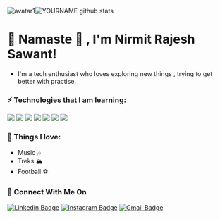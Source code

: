 
![avatar1](https://user-images.githubusercontent.com/45462725/88569389-ffc42c00-d057-11ea-806a-ed903aa28087.gif)![YOURNAME github stats](https://github-readme-stats.vercel.app/api?username=NirmitSawant&show_icons=true&hide_border=true) 

# 🙏 Namaste 🙏 , I'm Nirmit Rajesh Sawant!
- I'm a tech enthusiast who loves exploring new things , trying to get better with practise.

### ⚡ Technologies that I am learning:                                 
<img src="https://img.shields.io/badge/Flutter%20-%2314354C.svg?&style=for-the-badge&logo=Flutter&logoColor=white" />  <img src="https://img.shields.io/badge/dart-%230175C2.svg?&style=for-the-badge&logo=dart&logoColor=white"/>   <img src="https://img.shields.io/badge/html5%20-%23039BE5.svg?&style=for-the-badge&logo=html5"/>  <img src="https://img.shields.io/badge/python%20-%EE82EEC.svg?&style=for-the-badge&logo=python&logoColor=white"/>  <img src="https://img.shields.io/badge/c%20-%23FFFC00.svg?&style=for-the-badge&logo=c&logoColor=black"/>  <img src="https://img.shields.io/badge/css3-%23FF9900.svg?&style=for-the-badge&logo=css3&logoColor=black"/>  <img src="https://img.shields.io/badge/bootstrap%20-%23D42029.svg?&style=for-the-badge&logo=bootstrap&logoColor=white"/>

### 🖤 Things I love:
- Music 🎶
- Treks 🏔
- Football ⚽️

### 🚀 Connect With Me On
[![Linkedin Badge](https://img.shields.io/badge/%20-NirmitSawant-blue?style=flat-square&logo=Linkedin&logoColor=white&link=https://www.linkedin.com/in/nirmit-sawant/)](https://www.linkedin.com/in/nirmit-sawant/)
[![Instagram Badge](https://img.shields.io/badge/%20-NirmitSawant-ff69b4?style=flat-square&logo=Instagram&logoColor=white&link=https://www.instagram.com/SawantNirmit/)](https://www.instagram.com/SawantNirmit/)
[![Gmail Badge](https://img.shields.io/badge/-sawantnirmit-d14836?style=flat-square&logo=Gmail&logoColor=white&link=mailto:sawantnirmit@gmail.com)](mailto:sawantnirmit@gmail.com)

